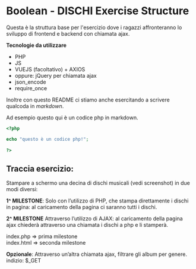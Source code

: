 # Boolean - DISCHI Exercise Structure

Questa è la struttura base per l'esercizio dove i ragazzi affronteranno lo sviluppo di frontend e backend con chiamata ajax.

**Tecnologie da utilizzare**

- PHP
- JS
- VUEJS (facoltativo) + AXIOS
- oppure: jQuery per chiamata ajax  
- json_encode
- require_once


Inoltre con questo README ci stiamo anche esercitando a scrivere qualcoda in _markdown_.

Ad esempio questo qui è un codice php in markdown.

```php  
<?php 

echo "questo è un codice php!";
    
?>
```


## Traccia esercizio:

Stampare a schermo una decina di dischi musicali (vedi screenshot) in due modi diversi:

**1^ MILESTONE**: Solo con l’utilizzo di PHP, che stampa direttamente i dischi in pagina: al caricamento della pagina ci saranno tutti i dischi.

**2^ MILESTONE** Attraverso l’utilizzo di AJAX: al caricamento della pagina ajax chiederà attraverso una chiamata i dischi a php e li stamperà.


index.php => prima milestone\
index.html => seconda milestone


**Opzionale**:
Attraverso un’altra chiamata ajax, filtrare gli album per genere.
indizio: $_GET

